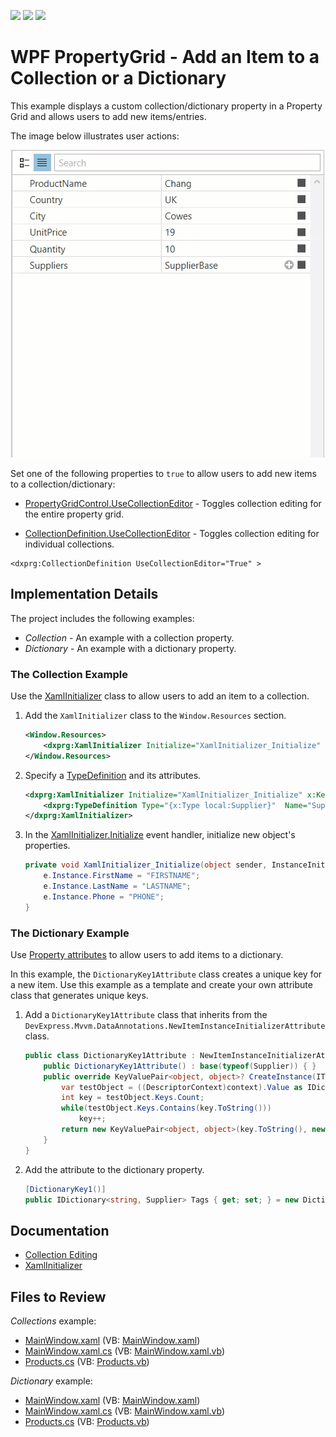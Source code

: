 <!-- default badges list -->
![](https://img.shields.io/endpoint?url=https://codecentral.devexpress.com/api/v1/VersionRange/128655103/23.1.2%2B)
[![](https://img.shields.io/badge/Open_in_DevExpress_Support_Center-FF7200?style=flat-square&logo=DevExpress&logoColor=white)](https://supportcenter.devexpress.com/ticket/details/E4855)
[![](https://img.shields.io/badge/📖_How_to_use_DevExpress_Examples-e9f6fc?style=flat-square)](https://docs.devexpress.com/GeneralInformation/403183)
<!-- default badges end -->


# WPF PropertyGrid - Add an Item to a Collection or a Dictionary

This example displays a custom collection/dictionary property in a Property Grid and allows users to add new items/entries.

The image below illustrates user actions:

![Add an item to a collection](images/add-item.gif)

Set one of the following properties to `true` to allow users to add new items to a collection/dictionary:

* [PropertyGridControl.UseCollectionEditor](https://docs.devexpress.com/WPF/DevExpress.Xpf.PropertyGrid.PropertyGridControl.UseCollectionEditor) - Toggles collection editing for the entire property grid.

* [CollectionDefinition.UseCollectionEditor](https://docs.devexpress.com/WPF/DevExpress.Xpf.PropertyGrid.CollectionDefinition.UseCollectionEditor) - Toggles collection editing for individual collections.
  
```xaml
<dxprg:CollectionDefinition UseCollectionEditor="True" >
```

## Implementation Details

The project includes the following examples:

* _Collection_ - An example with a collection property.
* _Dictionary_ - An example with a dictionary property.

### The Collection Example

Use the [XamlInitializer](https://docs.devexpress.com/WPF/DevExpress.Xpf.PropertyGrid.XamlInitializer) class to allow users to add an item to a collection.

1. Add the `XamlInitializer` class to the `Window.Resources` section.
    ```xml
    <Window.Resources>
        <dxprg:XamlInitializer Initialize="XamlInitializer_Initialize" x:Key="xamlInitializer" />
    </Window.Resources>
    ```
2. Specify a [TypeDefinition](https://docs.devexpress.com/WPF/DevExpress.Xpf.PropertyGrid.TypeDefinition) and its attributes.
    ```xml
    <dxprg:XamlInitializer Initialize="XamlInitializer_Initialize" x:Key="xamlInitializer">
        <dxprg:TypeDefinition Type="{x:Type local:Supplier}"  Name="Supplier" Description="New Supplier"/>
    </dxprg:XamlInitializer>
    ```
3. In the [XamlInitializer.Initialize](https://docs.devexpress.com/WPF/DevExpress.Xpf.PropertyGrid.XamlInitializer.Initialize) event handler, initialize new object's properties.
    ```csharp
    private void XamlInitializer_Initialize(object sender, InstanceInitializeEventArgs e) {
        e.Instance.FirstName = "FIRSTNAME";
        e.Instance.LastName = "LASTNAME";
        e.Instance.Phone = "PHONE";
    }
    ```

### The Dictionary Example

Use [Property attributes](https://docs.devexpress.com/WPF/15623/controls-and-libraries/property-grid/property-attributes) to allow users to add items to a dictionary.

In this example, the `DictionaryKey1Attribute` class creates a unique key for a new item. Use this example as a template and create your own attribute class that generates unique keys.

1. Add a `DictionaryKey1Attribute` class that inherits from the `DevExpress.Mvvm.DataAnnotations.NewItemInstanceInitializerAttribute` class.
    ```csharp
    public class DictionaryKey1Attribute : NewItemInstanceInitializerAttribute {
        public DictionaryKey1Attribute() : base(typeof(Supplier)) { }
        public override KeyValuePair<object, object>? CreateInstance(ITypeDescriptorContext context, IEnumerable dictionary) {
            var testObject = ((DescriptorContext)context).Value as IDictionary<string, Supplier>;
            int key = testObject.Keys.Count;
            while(testObject.Keys.Contains(key.ToString()))
                key++;
            return new KeyValuePair<object, object>(key.ToString(), new Supplier());
        }
    }
    ```
2. Add the attribute to the dictionary property.
    ```csharp
    [DictionaryKey1()]
    public IDictionary<string, Supplier> Tags { get; set; } = new Dictionary<string, Supplier>();
    ```

## Documentation

* [Collection Editing](https://docs.devexpress.com/WPF/15719/controls-and-libraries/property-grid/property-definitions/collection-definitions#collection-editing)
* [XamlInitializer](https://docs.devexpress.com/WPF/DevExpress.Xpf.PropertyGrid.XamlInitializer)

<!-- default file list -->
## Files to Review

_Collections_ example:

* [MainWindow.xaml](./CS/Collections/MainWindow.xaml) (VB: [MainWindow.xaml](./VB/Collections/MainWindow.xaml))
* [MainWindow.xaml.cs](./CS/Collections/MainWindow.xaml.cs) (VB: [MainWindow.xaml.vb](./VB/Collections/MainWindow.xaml.vb))
* [Products.cs](./CS/Collections/Products.cs) (VB: [Products.vb](./VB/Collections/Products.vb))

_Dictionary_ example:

* [MainWindow.xaml](./CS/Dictionary/MainWindow.xaml) (VB: [MainWindow.xaml](./VB/Dictionary/MainWindow.xaml))
* [MainWindow.xaml.cs](./CS/Dictionary/MainWindow.xaml.cs) (VB: [MainWindow.xaml.vb](./VB/Dictionary/MainWindow.xaml.vb))
* [Products.cs](./CS/Dictionary/Products.cs) (VB: [Products.vb](./VB/Dictionary/Products.vb))

<!-- default file list end -->
